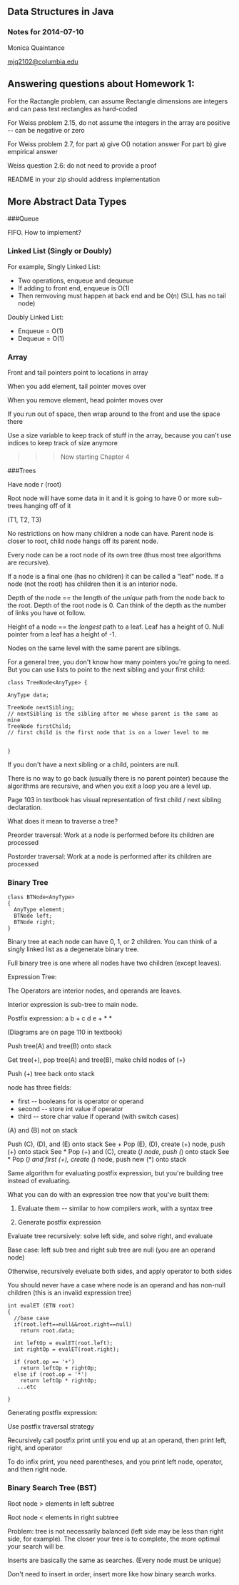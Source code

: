 ## Data Structures in Java
### Notes for 2014-07-10
Monica Quaintance

mjq2102@columbia.edu


## Answering questions about Homework 1:

For the Ractangle problem, can assume Rectangle dimensions are integers and can pass test rectangles as hard-coded

For Weiss problem 2.15, do not assume the integers in the array are positive -- can be negative or zero

For Weiss problem 2.7, for part a) give O() notation answer
For part b) give empirical answer

Weiss question 2.6: do not need to provide a proof

README in your zip should address implementation

## More Abstract Data Types

###Queue

FIFO. How to implement?

### Linked List (Singly or Doubly)

For example, Singly Linked List:

* Two operations, enqueue and dequeue
* If adding to front end, enqueue is O(1)
* Then remvoving must happen at back end and be O(n) (SLL has no tail node)

Doubly Linked List:

* Enqueue = O(1)
* Dequeue = O(1)

### Array

Front and tail pointers point to locations in array

When you add element, tail pointer moves over

When you remove element, head pointer moves over

If you run out of space, then wrap around to the front and use 
the space there

Use a size variable to keep track of stuff in the array, because you 
can't use indices to keep track of size anymore

>>> Now starting Chapter 4

###Trees

Have node r (root)

Root node will have some data in it and it is going to have 0 or more sub-trees hanging off of it

(T1, T2, T3)

No restrictions on how many children a node can have. Parent node is closer to root, child node hangs off its parent node.

Every node can be a root node of its own tree (thus most tree algorithms are recursive).

If a node is a final one (has no children) it can be called a "leaf" node. If a node (not the root) has children then it is an interior node.

Depth of the node == the length of the *unique* path from the node back to the root. Depth of the root node is 0. Can think of the depth as the number of links you have ot follow.

Height of a node == the *longest* path to a leaf. Leaf has a height of 0. Null pointer from a leaf has a height of -1.

Nodes on the same level with the same parent are siblings.

For a general tree, you don't know how many pointers you're going to need. But you can use lists to point to the next sibling and your first child:


    class TreeNode<AnyType> {

    AnyType data;

    TreeNode nextSibling;
    // nextSibling is the sibling after me whose parent is the same as mine
    TreeNode firstChild;
    // first child is the first node that is on a lower level to me


    }

If you don't have a next sibling or a child, pointers are null.

There is no way to go back (usually there is no parent pointer) because the algorithms are recursive, and when you exit a loop you are a level up.

Page 103 in textbook has visual representation of first child / next sibling declaration.

What does it mean to traverse a tree?

Preorder traversal: Work at a node is performed before its children are processed

Postorder traversal: Work at a node is performed after its children are processed

### Binary Tree

    class BTNode<AnyType>
    {
      AnyType element;
      BTNode left;
      BTNode right;
    }

Binary tree at each node can have 0, 1, or 2 children. You can think of a singly linked list as a degenerate binary tree. 

Full binary tree is one where all nodes have two children (except leaves).

Expression Tree:

The Operators are interior nodes, and operands are leaves.

Interior expression is sub-tree to main node.

Postfix expression: a b + c d e + * *

(Diagrams are on page 110 in textbook)

Push tree(A) and tree(B) onto stack

Get tree(+), pop tree(A) and tree(B), make child nodes of (+)

Push (+) tree back onto stack

node has three fields:

* first -- booleans for is operator or operand
* second -- store int value if operator
* third -- store char value if operand (with switch cases)

(A) and (B) not on stack

Push (C), (D), and (E) onto stack
See +
Pop (E), (D), create (+) node, push (+) onto stack
See *
Pop (+) and (C), create (*) node, push (*) onto stack
See *
Pop (*) and first (+), create (*) node, push new (*) onto stack

Same algorithm for evaluating postfix expression, but you're building tree 
instead of evaluating.

What you can do with an expression tree now that you've built them:

1) Evaluate them -- similar to how compilers work, with a syntax tree

2) Generate postfix expression


Evaluate tree recursively: solve left side, and solve right, and evaluate

Base case: left sub tree and right sub tree are null (you are an operand node)

Otherwise, recursively eveluate both sides, and apply operator to both sides

You should never have a case where node is an operand and has 
non-null children (this is an invalid expression tree)

    int evalET (ETN root)
    {
      //base case
      if(root.left==null&&root.right==null)
        return root.data;

      int leftOp = evalET(root.left);
      int rightOp = evalET(root.right);

      if (root.op == '+')
        return leftOp + rightOp;
      else if (root.op = '*')
        return leftOp * rightOp;
       ...etc

    }

Generating postfix expression:

Use postfix traversal strategy

Recursively call postfix print until you end up at an operand, then print 
left, right, and operator

To do infix print, you need parentheses, and you print left node, operator, and then right node.

### Binary Search Tree (BST)

Root node > elements in left subtree

Root node < elements in right subtree

Problem: tree is not necessarily balanced (left side may be less 
than right side, for example). The closer your tree is to complete, the more
optimal your search will be.

Inserts are basically the same as searches. (Every node must be unique)

Don't need to insert in order, insert more like how binary search works.

